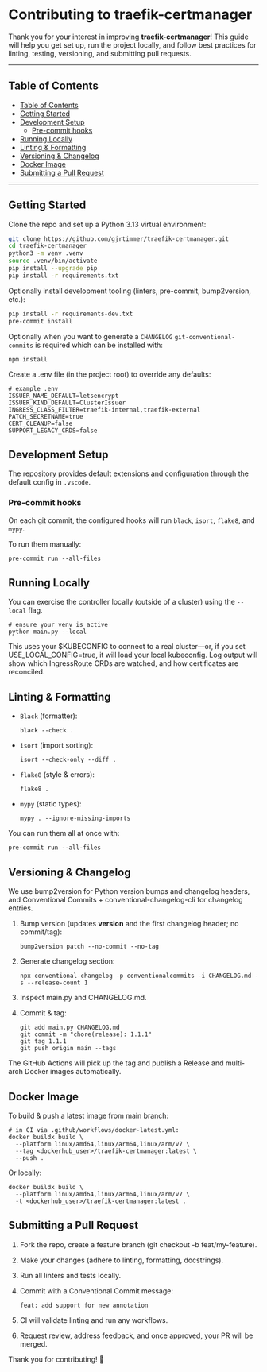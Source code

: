# Contributing to traefik-certmanager

Thank you for your interest in improving **traefik-certmanager**! This guide will help you get set up, run the project locally, and follow best practices for linting, testing, versioning, and submitting pull requests.

---

## Table of Contents

- [Table of Contents](#table-of-contents)
- [Getting Started](#getting-started)
- [Development Setup](#development-setup)
  - [Pre-commit hooks](#pre-commit-hooks)
- [Running Locally](#running-locally)
- [Linting \& Formatting](#linting--formatting)
- [Versioning \& Changelog](#versioning--changelog)
- [Docker Image](#docker-image)
- [Submitting a Pull Request](#submitting-a-pull-request)

---

## Getting Started

Clone the repo and set up a Python 3.13 virtual environment:

```bash
git clone https://github.com/gjrtimmer/traefik-certmanager.git
cd traefik-certmanager
python3 -m venv .venv
source .venv/bin/activate
pip install --upgrade pip
pip install -r requirements.txt
```

Optionally install development tooling (linters, pre-commit, bump2version, etc.):

```bash
pip install -r requirements-dev.txt
pre-commit install
```

Optionally when you want to generate a `CHANGELOG` `git-conventional-commits` is required
which can be installed with:

```shell
npm install
```

Create a .env file (in the project root) to override any defaults:

```shell
# example .env
ISSUER_NAME_DEFAULT=letsencrypt
ISSUER_KIND_DEFAULT=ClusterIssuer
INGRESS_CLASS_FILTER=traefik-internal,traefik-external
PATCH_SECRETNAME=true
CERT_CLEANUP=false
SUPPORT_LEGACY_CRDS=false
```

## Development Setup

The repository provides default extensions and configuration through the default config in `.vscode`.


### Pre-commit hooks

On each git commit, the configured hooks will run `black`, `isort`, `flake8`, and `mypy`. 

To run them manually:

```shell
pre-commit run --all-files
```

## Running Locally

You can exercise the controller locally (outside of a cluster) using the `--local` flag.

```shell
# ensure your venv is active
python main.py --local
```

This uses your $KUBECONFIG to connect to a real cluster—or, if you set USE_LOCAL_CONFIG=true, it will load your local kubeconfig.
Log output will show which IngressRoute CRDs are watched, and how certificates are reconciled.

## Linting & Formatting

- `Black` (formatter):

    ```shell
    black --check .
    ```

- `isort` (import sorting):

    ```shell
    isort --check-only --diff .
    ```

- `flake8` (style & errors):

    ```shell
    flake8 .
    ```

- `mypy` (static types):

    ```shell
    mypy . --ignore-missing-imports
    ```

You can run them all at once with:

```shell
pre-commit run --all-files
```

## Versioning & Changelog

We use bump2version for Python version bumps and changelog headers, and Conventional Commits + conventional-changelog-cli for changelog entries.

1. Bump version (updates __version__ and the first changelog header; no commit/tag):

    ```shell
    bump2version patch --no-commit --no-tag
    ```

2. Generate changelog section:

    ```shell
    npx conventional-changelog -p conventionalcommits -i CHANGELOG.md -s --release-count 1
    ```

3. Inspect main.py and CHANGELOG.md.
4. Commit & tag:

    ```shell
    git add main.py CHANGELOG.md
    git commit -m "chore(release): 1.1.1"
    git tag 1.1.1
    git push origin main --tags
    ```

The GitHub Actions will pick up the tag and publish a Release and multi-arch Docker images automatically.

## Docker Image

To build & push a latest image from main branch:

```shell
# in CI via .github/workflows/docker-latest.yml:
docker buildx build \
  --platform linux/amd64,linux/arm64,linux/arm/v7 \
  --tag <dockerhub_user>/traefik-certmanager:latest \
  --push .
```

Or locally:

```shell
docker buildx build \
  --platform linux/amd64,linux/arm64,linux/arm/v7 \
  -t <dockerhub_user>/traefik-certmanager:latest .
```

## Submitting a Pull Request

1. Fork the repo, create a feature branch (git checkout -b feat/my-feature).
2. Make your changes (adhere to linting, formatting, docstrings).
3. Run all linters and tests locally.
4. Commit with a Conventional Commit message:

    ```shell
    feat: add support for new annotation
    ```

5. CI will validate linting and run any workflows.
6. Request review, address feedback, and once approved, your PR will be merged.

Thank you for contributing! 🎉
